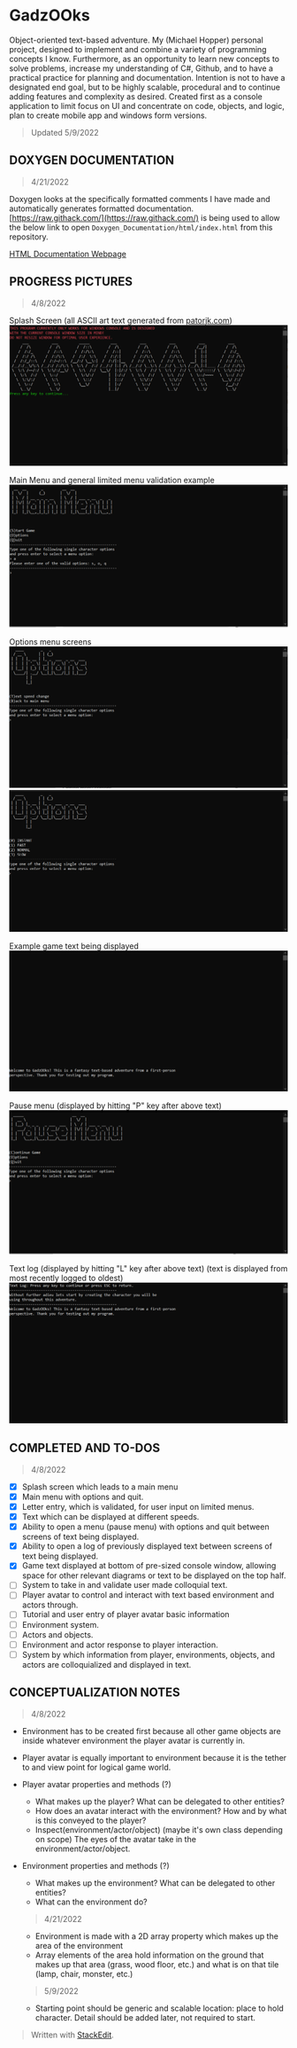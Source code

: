 # GadzOOks
Object-oriented text-based adventure. My (Michael Hopper) personal project, designed to implement and combine a variety of programming concepts I know. Furthermore, as an opportunity to learn new concepts to solve problems, increase my understanding of C#, Github, and to have a practical practice for planning and documentation. Intention is not to have a designated end goal, but to be highly scalable, procedural and to continue adding features and complexity as desired. Created first as a console application to limit focus on UI and concentrate on code, objects, and logic, plan to create mobile app and windows form versions.

> Updated 5/9/2022

## DOXYGEN DOCUMENTATION

>4/21/2022

Doxygen looks at the specifically formatted comments I have made and automatically generates formatted documentation.
[https://raw.githack.com/](https://raw.githack.com/)  is being used to allow the below link to open `Doxygen_Documentation/html/index.html` from this repository.

[HTML Documentation Webpage](https://raw.githack.com/mgh-GadzOOks/GadzOOks_CS_Console/master/Doxygen_Documentation/html/index.html)

## PROGRESS PICTURES

>4/8/2022

Splash Screen (all ASCII art text generated from [patorjk.com](https://patorjk.com/software/taag/#p=display&f=Big&t=))
![Splash Screen](/Images/SplashScreen.png)

Main Menu and general limited menu validation example
![Main Menu](/Images/MainMenu.png)

Options menu screens
![Main Options Menu](/Images/MainOptionsMenu.png)
![Text Speed Options Menu](/Images/TextSpeedOptionsMenu.png)

Example game text being displayed
![Game Text](/Images/GameText.png)

Pause menu (displayed by hitting "P" key after above text)
![Pause Menu](/Images/PauseMenu.png)

Text log (displayed by hitting "L" key after above text)
(text is displayed from most recently logged to oldest)
![Text Log](/Images/TextLog.png)

## COMPLETED AND TO-DOS
> 4/8/2022
 - [X] Splash screen which leads to a main menu
 - [X] Main menu with options and quit.
 - [X] Letter entry, which is validated, for user input on limited menus.
 - [X] Text which can be displayed at different speeds.
 - [X] Ability to open a menu (pause menu) with options and quit between screens of text being displayed.
 - [X] Ability to open a log of previously displayed text between screens of text being displayed.
 - [X] Game text displayed at bottom of pre-sized console window, allowing space for other relevant diagrams or text to be displayed on the top half.
 - [ ] System to take in and validate user made colloquial text.
 - [ ] Player avatar to control and interact with text based environment and actors through.
 - [ ] Tutorial and user entry of player avatar basic information
 - [ ] Environment system.
 - [ ] Actors and objects.
 - [ ] Environment and actor response to player interaction.
 - [ ] System by which information from player, environments, objects, and actors are colloquialized and displayed in text.

## CONCEPTUALIZATION NOTES

>4/8/2022

 - Environment has to be created first because all other game objects are inside whatever environment the player avatar is currently in.
 - Player avatar is equally important to environment because it is the tether to and view point for logical game world.
 - Player avatar properties and methods (?)
	 - What makes up the player? What can be delegated to other entities?
	 - How does an avatar interact with the environment? How and by what is this conveyed to the player?
	 - Inspect(environment/actor/object) (maybe it's own class depending on scope) The eyes of the avatar take in the environment/actor/object.
 - Environment properties and methods (?)
	 - What makes up the environment? What can be delegated to other entities?
	 - What can the environment do?
	 > 4/21/2022
	 
	 - Environment is made with a 2D array property which makes up the area of the environment
	 - Array elements of the area hold information on the ground that makes up that area (grass, wood floor, etc.) and what is on that tile (lamp, chair, monster, etc.)
	> 5/9/2022

	- Starting point should be generic and scalable location: place to hold character. Detail should be added later, not required to start.

> Written with [StackEdit](https://stackedit.io/).
